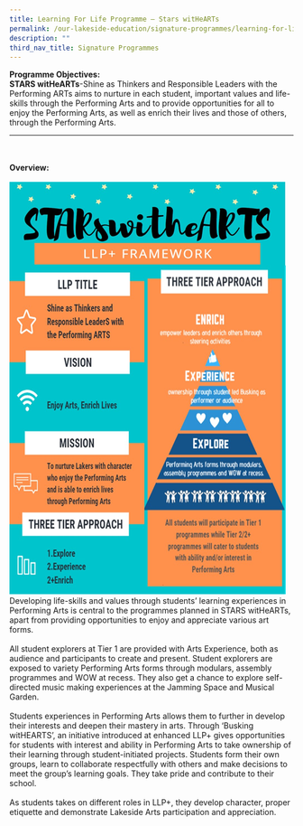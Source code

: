 ```yaml
---
title: Learning For Life Programme – Stars witHeARTs
permalink: /our-lakeside-education/signature-programmes/learning-for-life-programme-stars-withearts/
description: ""
third_nav_title: Signature Programmes
---
```

<b>Programme Objectives:</b>
<br>
<b>STARS witHeARTs</b>-Shine as Thinkers and Responsible Leaders with the Performing ARTs aims to nurture in each student, important values and life-skills through the Performing Arts and to provide opportunities for all to enjoy the Performing Arts, as well as enrich their lives and those of others, through the Performing Arts.  
<hr><br><br>
<b>Overview:</b>
<br><br>
<img src="/images/Department/13LLP/LLP1.png">
Developing life-skills and values through students’ learning experiences in Performing Arts is central to the programmes planned in STARS witHeARTs, apart from providing opportunities to enjoy and appreciate various art forms.
<br><br>
All student explorers at Tier 1 are provided with Arts Experience, both as audience and participants to create and present. Student explorers are exposed to variety Performing Arts forms through modulars, assembly programmes and WOW at recess. They also get a chance to explore self-directed music making experiences at the Jamming Space and Musical Garden.  
<br><br>
Students experiences in Performing Arts allows them to further in develop their interests and deepen their mastery in arts. Through ‘Busking witHEARTS’, an initiative introduced at enhanced LLP+ gives opportunities for students with interest and ability in Performing Arts to take ownership of their learning through student-initiated projects. Students form their own groups, learn to collaborate respectfully with others and make decisions to meet the group’s learning goals. They take pride and contribute to their school. 
<br><br>
As students takes on different roles in LLP+, they develop character, proper etiquette and demonstrate Lakeside Arts participation and appreciation.